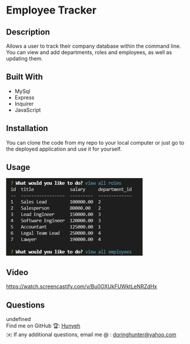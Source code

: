 # Employee Tracker

## Description
Allows a user to track their company database within the command line. You can view and add departments, roles and employees, as well as updating them.


## Built With
* MySql
* Express
* Inquirer
* JavaScript

## Installation 
You can clone the code from my repo to your local computer or just go to the deployed application and use it for yourself.

## Usage
![alt text](images/Capture.JPG)

## Video
https://watch.screencastify.com/v/Bu0OXUkFUWktLeNRZdHx

## Questions
undefined
  <br />
  Find me on GitHub 🏆: [Hunyeh](https://github.com/Hunyeh)
  <br />
  ✉️ If any additional questions, email me @ : doringhunter@yahoo.com